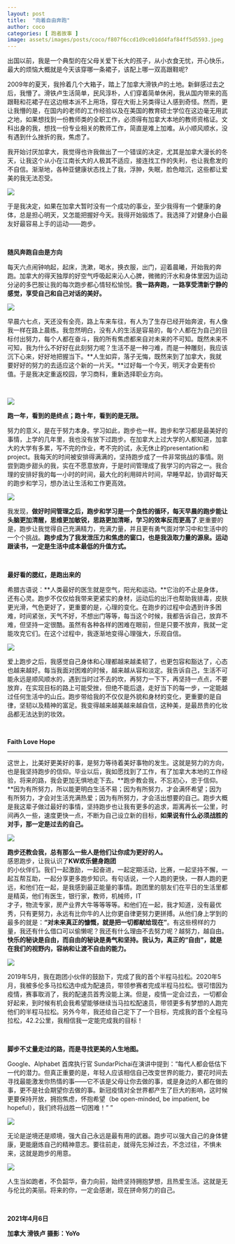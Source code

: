 ```yaml
---
layout: post
title:  "向着自由奔跑"
author: coco
categories: [ 跑者故事 ]
image: assets/images/posts/coco/f807f6ccd1d9ce01dd4faf84ff5d5593.jpeg
---
```



出国以前，我是一个典型的在父母关爱下长大的孩子，从小衣食无忧，开心快乐，最大的烦恼大概就是今天该穿哪一条裙子，该配上哪一双高跟鞋呢?

    
2009年的夏天，我拎着几个大箱子，踏上了加拿大滑铁卢的土地。新鲜感过去之后，我懵了。滑铁卢生活简单，民风淳朴，人们穿着简单休闲，我从国内带来的高跟鞋和花裙子在这边根本派不上用场，穿在大街上另类得让人感到奇怪。然而，更让我懵的是，在国内的老师的工作经验以及在美国的教育硕士学位在这边毫无用武之地，如果想找到一份教师类的全职工作，必须得有加拿大本地的教师资格证。文科出身的我，想找一份专业相关的教师工作，简直是难上加难。从小顺风顺水，没有遇到什么挫折的我，焦虑了。
  
  
我开始讨厌加拿大，我觉得也许我做出了一个错误的决定，尤其是加拿大漫长的冬天，让我这个从小在江南长大的人极其不适应，接连找工作的失利，也让我愈发的不自信。渐渐地，各种亚健康状态找上了我，浮肿，失眠，脸色暗沉，这些都让爱美的我无法忍受。  
  
  
![](../assets/images/posts/coco/0cc9fa50ec11349577e5d6580be8ff4b.jpeg)  
  
  
于是我决定，如果在加拿大暂时没有一个成功的事业，至少我得有一个健康的身体，总是担心明天，又怎能把握好今天。我得开始锻炼了。我选择了对健身小白最友好最容易上手的运动——跑步。 
  
   
  
**随风奔跑自由是方向**  
  

每天六点闹钟响起，起床，洗漱，喝水，换衣服，出门，迎着晨曦，开始我的奔跑。加拿大的得天独厚的好空气呼吸起来沁人心脾，微微的汗水和身体里因为运动分泌的多巴胺让我的每次跑步都心情轻松愉悦。**我一路奔跑，一路享受清新宁静的感觉，享受自己和自己对话的美好。**  
  
  
  
![](../assets/images/posts/coco/0cf57b85dc25328d536403f280fc4971.jpeg)  
  
  
早晨六七点，天还没有全亮，路上车来车往，有人为了生存已经开始奔波，有人像我一样在路上晨练。我忽然明白，没有人的生活是容易的，每个人都在为自己的目标付出努力，每个人都在奋斗，我的所有焦虑都来自对未来的不可知。既然未来不可知，我为什么不好好在此刻努力呢？生活不是一种刁难，而是一种雕刻，我应该沉下心来，好好地把握当下。**人生如弈，落子无悔，既然来到了加拿大，我就要好好的努力的去适应这个新的一片天。**过好每一个今天，明天才会更有价值。于是我决定重返校园，学习商科，重新选择职业方向。  
  
   
  
![](../assets/images/posts/coco/0dda946eb586faf0a309c6730ddd7cca.jpeg)  
  

**跑一年，看到的是终点；跑十年，看到的是无限。**  
  

努力的意义，是在于努力本身。学习如此，跑步也一样。跑步和学习都是最美好的事情，上学的几年里，我也没有放下过跑步。在加拿大上过大学的人都知道，加拿大的大学有多累，写不完的作业，考不完的试，永无休止的presentation和project。我每天的时间被安排得满满的，坚持跑步成了一件非常挑战的事情。刚尝到跑步甜头的我，实在不愿意放弃，于是时间管理成了我学习的内容之一。我合理的安排好我的每一小时的时间，最大化的利用碎片时间，早睡早起，协调好每天的跑步和学习，想办法让生活和工作更高效。  
  
  
![](../assets/images/posts/coco/13dfb14f15c679c3078047f90c94e638.jpeg)  
  
  
我发现，**做好时间管理之后，跑步和学习是一个良性的循环，每天早晨的跑步能让头脑更加清醒，思维更加敏锐，思路更加清晰，学习的效率反而更高了**.更重要的是，跑步让我觉得自己充满精力，充满力量，并且更有勇气面对学习中和生活中的一个个挑战。**跑步成为了我发泄压力和焦虑的窗口，也是我汲取力量的源泉。运动跟读书，一定是生活中成本最低的升值方式。**  
  
  
   
  
**最好看的腮红，是跑出来的**  
  

希腊古语说：**人类最好的医生就是空气，阳光和运动。**它治的不止是身体，还有心灵。跑步不仅仅给我带来更紧实的身材，运动后的出汗也帮助我排毒，皮肤更光滑，气色更好了，更重要的是，心理的变化。在跑步的过程中会遇到许多困难，时间紧张，天气不好，不想出门等等，每当这个时候，我都告诉自己，放弃不难，但坚持一定很酷。虽然有各种各样的困难在眼前，但是只要不放弃，我就一定能攻克它们。在这个过程中，我逐渐地变得心理强大，乐观自信。  
  
  
![](../assets/images/posts/coco/f785c45b899ce776bfb275eaeec6773c.jpeg)  
  
  
爱上跑步之后，我感觉自己身体和心理都越来越柔韧了，也更包容和豁达了，心态也越来越好。每当我面对困难的时候，越来越从容和淡定。我告诉自己，生活不可能永远是顺风顺水的，遇到当时过不去的坎，再努力一下下，再坚持一点点，不要放弃，在实现目标的路上可能受挫，但绝不能后退，走好当下的每一步，一定能越过任何生活中的山丘。跑步带给我的不仅仅是外貌和身材的变化，更重要的是自律，坚韧以及精神的富足。我变得越来越美越来越自信，这种美，是最昂贵的化妆品都无法达到的妆效。  
  
   
  
**Faith Love Hope**  
  
****  
这世上，比美好更美好的事，是努力等待着美好事物的发生。这就是努力的方向，也是我坚持跑步的信仰。毕业以后，我如愿找到了工作，有了加拿大本地的工作经验，将来的路，我会更加无惧地走下去。**跑步教会我，不忘初心，忠于信仰。**因为有所努力，所以能更明白生活不易；因为有所努力，才会满怀希望；因为有所努力，才会对生活充满热爱；因为有所努力，才会活出想要的自己。跑步大概是我这辈子做过最好的事情，坚持跑步也让我有更多的追求，距离再长一公里，时间再久一些，速度更快一点，不断为自己设立新的目标，**如果说有什么必须战胜的对手，那一定是过去的自己。**  
  
  
![](../assets/images/posts/coco/55c748d0983fe54c3d6fd1a9f42e9fb9.jpeg)  
  
  
**跑步还教会我，总有那么一些人是他们让你成为更好的人。**  
感恩跑步，让我认识了**KW欢乐健身跑团**  
的小伙伴们。我们一起激励，一起奋进，一起定期活动，比赛，一起坚持不懈，一起互帮互助，一起分享更多跑步知识。有句话说，一个人跑的更快，一群人跑的更远，和他们在一起，是我感到最正能量的事情。跑团里的朋友们在平日的生活里都是精英，他们有医生，银行家，教师，机械师，IT  
才子，物流专家，房产业界大牛等等等等。和他们在一起，我才知道，没有最优秀，只有更努力，永远有比你牛的人比你更自律更努力更拼搏。从他们身上学到的最多的就是：**“对未来真正的慷慨，就是把一切都献给现在”**。有这些榜样的力量，我还有什么借口可以偷懒呢？我还有什么理由不去努力呢？越努力，越自由。**快乐的秘诀是自由，而自由的秘诀是勇气和坚持。我认为，真正的“自由”，就是在我们的视野内，容纳和让渡不自由的能力。**  
  
  
  
![](../assets/images/posts/coco/872d78ac511b87193d9721120b48d782.jpeg)  
  
  
2019年5月，我在跑团小伙伴的鼓励下，完成了我的首个半程马拉松。2020年5月，我被多伦多马拉松选中成为配速员，带领参赛者完成半程马拉松。很可惜因为疫情，赛事取消了，我的配速员首秀没能上演。但是，疫情一定会过去，一切都会好起来，到时候有机会我希望能够继续当马拉松配速员，带领更多有梦想的人跑完他们的半程马拉松。另外今年，我还给自己定下了一个目标，完成我的首个全程马拉松，42.2公里，我相信我一定能完成我的目标！
  
   
  
**脚步不丈量走过的路，而是寻找更美的人生地图。**  
  
Google、Alphabet 首席执行官 SundarPichai在演讲中提到：“每代人都会低估下一代的潜力。但真正重要的是，年轻人应该相信自己改变世界的能力，要花时间去寻找最能激发你热情的事——它不该是父母让你去做的事，或是身边的人都在做的事，更不是社会期望你去做的事。新冠疫情对全世界都产生了巨大的影响，这时候更要保持开放，拥抱焦虑，怀抱希望（be open-minded, be impatient, be hopeful），我们终将战胜一切困难！”
”   
  
  
![](../assets/images/posts/coco/007d8e16e4bc64aca468334fc319fe8b.jpeg)  
  
  
无论是逆境还是顺境，强大自己永远是最有用的武器。跑步可以强大自己的身体健康，更能磨炼自己的精神意志。要往前走，就得先忘掉过去，不念过往，不惧未来，这就是跑步的用意。   
  
![](../assets/images/posts/coco/84f9daafd1c2e3b89fbf95a8c8dfc0ab.jpeg)  
  
  
人生当如跑者，不负韶华，奋力向前，始终坚持拥抱梦想，且热爱生活。这就是无与伦比的美丽。将来的你，一定会感谢，现在拼命努力的自己。  
  
   
  
**2021年4月6日**  
  
**加拿大 滑铁卢  摄影：YoYo**  
  

